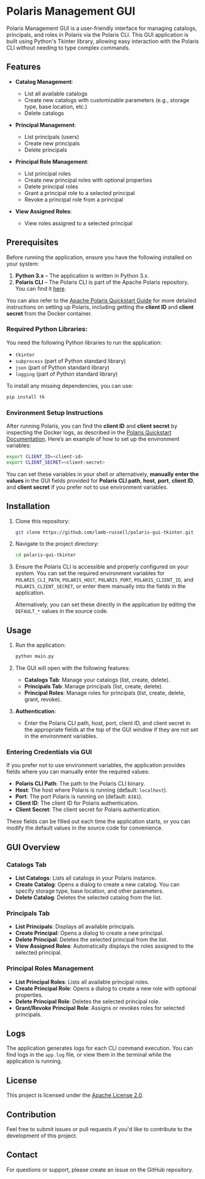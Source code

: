# Polaris Management GUI

Polaris Management GUI is a user-friendly interface for managing catalogs, principals, and roles in Polaris via the Polaris CLI. This GUI application is built using Python's Tkinter library, allowing easy interaction with the Polaris CLI without needing to type complex commands.

## Features

- **Catalog Management**:
  - List all available catalogs
  - Create new catalogs with customizable parameters (e.g., storage type, base location, etc.)
  - Delete catalogs
  
- **Principal Management**:
  - List principals (users)
  - Create new principals
  - Delete principals
  
- **Principal Role Management**:
  - List principal roles
  - Create new principal roles with optional properties
  - Delete principal roles
  - Grant a principal role to a selected principal
  - Revoke a principal role from a principal

- **View Assigned Roles**:
  - View roles assigned to a selected principal

## Prerequisites

Before running the application, ensure you have the following installed on your system:

1. **Python 3.x** – The application is written in Python 3.x.
2. **Polaris CLI** – The Polaris CLI is part of the Apache Polaris repository. You can find it [here](https://github.com/apache/polaris).

You can also refer to the [Apache Polaris Quickstart Guide](https://polaris.apache.org/in-dev/unreleased/quickstart/) for more detailed instructions on setting up Polaris, including getting the **client ID** and **client secret** from the Docker container.

### Required Python Libraries:

You need the following Python libraries to run the application:

- `tkinter`
- `subprocess` (part of Python standard library)
- `json` (part of Python standard library)
- `logging` (part of Python standard library)

To install any missing dependencies, you can use:

```bash
pip install tk
```

### Environment Setup Instructions

After running Polaris, you can find the **client ID** and **client secret** by inspecting the Docker logs, as described in the [Polaris Quickstart Documentation](https://polaris.apache.org/in-dev/unreleased/quickstart/). Here’s an example of how to set up the environment variables:

```bash
export CLIENT_ID=<client-id> 
export CLIENT_SECRET=<client-secret>
```

You can set these variables in your shell or alternatively, **manually enter the values** in the GUI fields provided for **Polaris CLI path**, **host**, **port**, **client ID**, and **client secret** if you prefer not to use environment variables.

## Installation

1. Clone this repository:

   ```bash
   git clone https://github.com/lamb-russell/polaris-gui-tkinter.git
   ```

2. Navigate to the project directory:

   ```bash
   cd polaris-gui-tkinter
   ```

3. Ensure the Polaris CLI is accessible and properly configured on your system. You can set the required environment variables for `POLARIS_CLI_PATH`, `POLARIS_HOST`, `POLARIS_PORT`, `POLARIS_CLIENT_ID`, and `POLARIS_CLIENT_SECRET`, or enter them manually into the fields in the application.

   Alternatively, you can set these directly in the application by editing the `DEFAULT_*` values in the source code.

## Usage

1. Run the application:

   ```bash
   python main.py
   ```

2. The GUI will open with the following features:

   - **Catalogs Tab**: Manage your catalogs (list, create, delete).
   - **Principals Tab**: Manage principals (list, create, delete).
   - **Principal Roles**: Manage roles for principals (list, create, delete, grant, revoke).

3. **Authentication**: 
   - Enter the Polaris CLI path, host, port, client ID, and client secret in the appropriate fields at the top of the GUI window if they are not set in the environment variables.

### Entering Credentials via GUI

If you prefer not to use environment variables, the application provides fields where you can manually enter the required values:

- **Polaris CLI Path**: The path to the Polaris CLI binary.
- **Host**: The host where Polaris is running (default: `localhost`).
- **Port**: The port Polaris is running on (default: `8181`).
- **Client ID**: The client ID for Polaris authentication.
- **Client Secret**: The client secret for Polaris authentication.

These fields can be filled out each time the application starts, or you can modify the default values in the source code for convenience.

## GUI Overview

### Catalogs Tab
- **List Catalogs**: Lists all catalogs in your Polaris instance.
- **Create Catalog**: Opens a dialog to create a new catalog. You can specify storage type, base location, and other parameters.
- **Delete Catalog**: Deletes the selected catalog from the list.

### Principals Tab
- **List Principals**: Displays all available principals.
- **Create Principal**: Opens a dialog to create a new principal.
- **Delete Principal**: Deletes the selected principal from the list.
- **View Assigned Roles**: Automatically displays the roles assigned to the selected principal.

### Principal Roles Management
- **List Principal Roles**: Lists all available principal roles.
- **Create Principal Role**: Opens a dialog to create a new role with optional properties.
- **Delete Principal Role**: Deletes the selected principal role.
- **Grant/Revoke Principal Role**: Assigns or revokes roles for selected principals.

## Logs

The application generates logs for each CLI command execution. You can find logs in the `app.log` file, or view them in the terminal while the application is running.

## License

This project is licensed under the [Apache License 2.0](https://www.apache.org/licenses/LICENSE-2.0).

## Contribution

Feel free to submit issues or pull requests if you'd like to contribute to the development of this project.

## Contact

For questions or support, please create an issue on the GitHub repository.
